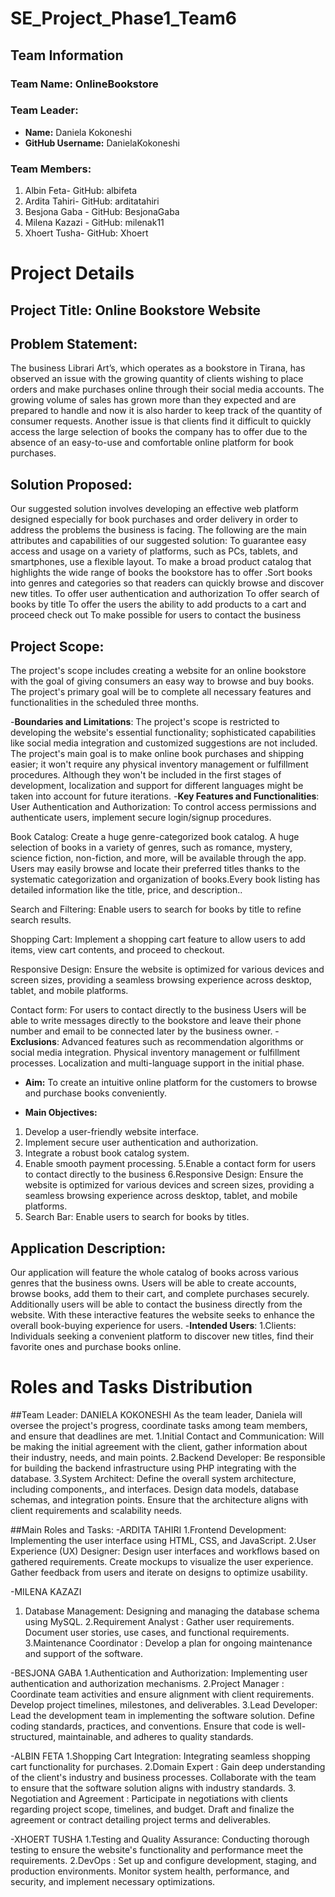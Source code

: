 # SE_Project_Phase1_Team6

## Team Information
### Team Name: OnlineBookstore

### Team Leader:
- **Name:** Daniela Kokoneshi
- **GitHub Username:** DanielaKokoneshi

### Team Members:
1. Albin Feta- GitHub: albifeta
2. Ardita Tahiri- GitHub: arditatahiri
3. Besjona Gaba - GitHub: BesjonaGaba
4. Milena Kazazi - GitHub: milenak11
5. Xhoert Tusha- GitHub: Xhoert

# Project Details

## Project Title: Online Bookstore Website

## Problem Statement:

The business Librari Art’s, which operates as a bookstore in Tirana, has observed an issue with the growing quantity of clients wishing to place orders and make purchases online through their social media accounts. The growing volume of sales has grown more than they expected and are prepared to handle  and now it is also harder to keep track of the quantity of consumer requests. Another issue is that clients find it difficult to quickly access the large selection of books the company has to offer due to the absence of an easy-to-use and comfortable online platform for book purchases.




## Solution Proposed:
Our suggested solution involves developing an effective web platform designed especially for book purchases and order delivery in order to address the problems the business is facing. The following are the main attributes and capabilities of our suggested solution:
To guarantee easy access and usage on a variety of platforms, such as PCs, tablets, and smartphones, use a flexible layout.
To make a broad product catalog that highlights the wide range of books the bookstore has to offer .Sort books into genres and categories so that readers can quickly browse and discover new titles.
To offer user authentication and authorization
To offer search of books by title 
To  offer the users the ability to add products to a cart  and proceed check out
To make possible for users to contact the business

## Project Scope:
The project's scope includes creating a website for an online bookstore with the goal of giving consumers an easy way to browse and buy books. The project's primary goal will be to complete all necessary features and functionalities in the scheduled three months.

-**Boundaries and Limitations**:
The project's scope is restricted to developing the website's essential functionality; sophisticated capabilities like social media integration and customized suggestions are not included.
The project's main goal is to make online book purchases and shipping easier; it won't require any physical inventory management or fulfillment procedures.
Although they won't be included in the first stages of development, localization and support for different languages might be taken into account for future iterations.
-**Key Features and Functionalities**:
User Authentication and Authorization: To control access permissions and authenticate users, implement secure login/signup procedures.

Book Catalog: Create a huge genre-categorized book catalog.
A huge selection of books in a variety of genres, such as romance, mystery, science fiction, non-fiction, and more, will be available through the app. Users may easily browse and locate their preferred titles thanks to the systematic categorization and organization of books.Every book listing has detailed information like the title, price, and description..

Search and Filtering: Enable users to search for books by title to refine search results.

Shopping Cart: Implement a shopping cart feature to allow users to add  items, view cart contents, and proceed to checkout.

Responsive Design: Ensure the website is optimized for various devices and screen sizes, providing a seamless browsing experience across desktop, tablet, and mobile platforms.

Contact form: For users to contact directly to the business
Users will be able to write messages directly to the bookstore and leave their phone number and email to be connected later by the business owner.
-**Exclusions**:
Advanced features such as recommendation algorithms or social media integration.
Physical inventory management or fulfillment processes.
Localization and multi-language support in the initial phase.


- **Aim:** To create an intuitive online platform for the customers  to browse and purchase books conveniently.

- **Main Objectives:**
1. Develop a user-friendly website interface.
2. Implement secure user authentication and authorization.
3. Integrate a robust book catalog system.
4. Enable smooth payment processing.
5.Enable a contact form for users to contact directly to the business
6.Responsive Design: Ensure the website is optimized for various devices and screen sizes, providing a seamless browsing experience across desktop, tablet, and mobile platforms.
7. Search Bar: Enable users to search for books by titles.
## Application Description:
Our application will feature the whole catalog of books  across various genres that the business owns. Users will be able to create accounts, browse books, add them to their cart, and complete purchases securely. Additionally users will be able to contact the business directly from the website. With these interactive features the website seeks to enhance the overall book-buying experience for users.
-**Intended Users**:
1.Clients: Individuals seeking a convenient platform to discover new titles, find their favorite ones and purchase books online.

# Roles and Tasks Distribution

##Team Leader: DANIELA KOKONESHI
As the team leader, Daniela will oversee the project's progress, coordinate tasks among team members, and ensure that deadlines are met.
1.Initial Contact and Communication:
Will be  making the initial  agreement with the client, gather information about their industry, needs, and main points.
2.Backend Developer:
Be responsible for building the backend infrastructure using PHP  integrating with the database.
3.System Architect:
Define the overall system architecture, including components,, and interfaces.
Design data models, database schemas, and integration points.
Ensure that the architecture aligns with client requirements and scalability needs.

##Main Roles and Tasks:
-ARDITA TAHIRI
1.Frontend Development: 
Implementing the user interface using HTML, CSS, and JavaScript.
 2.User Experience (UX) Designer:
Design user interfaces and workflows based on gathered requirements.
Create mockups to visualize the user experience.
Gather feedback from users and iterate on designs to optimize usability.

-MILENA KAZAZI
1. Database Management:
Designing and managing the database schema using MySQL.
 2.Requirement Analyst :
Gather user requirements.
Document user stories, use cases, and functional requirements.
3.Maintenance Coordinator :
Develop a plan for ongoing maintenance and support of the software.

-BESJONA GABA
1.Authentication and Authorization: 
Implementing user authentication and authorization mechanisms.
2.Project Manager :
Coordinate team activities and ensure alignment with client requirements.
Develop project timelines, milestones, and deliverables.
3.Lead Developer:
Lead the development team in implementing the software solution.
Define coding standards, practices, and conventions.
Ensure that code is well-structured, maintainable, and adheres to quality standards.

-ALBIN FETA
  1.Shopping Cart Integration:
 Integrating  seamless shopping cart functionality for purchases.
  2.Domain Expert :
Gain deep understanding of the client's industry and business processes.
Collaborate with the team to ensure that the software solution aligns with industry standards.
 3. Negotiation and Agreement :
Participate in negotiations with clients regarding project scope, timelines, and budget.
Draft and finalize the agreement or contract detailing project terms and deliverables.

-XHOERT TUSHA 
1.Testing and Quality Assurance: 
Conducting thorough testing to ensure the website's functionality and performance meet the requirements.
2.DevOps :
Set up and configure development, staging, and production environments.
Monitor system health, performance, and security, and implement necessary optimizations.
